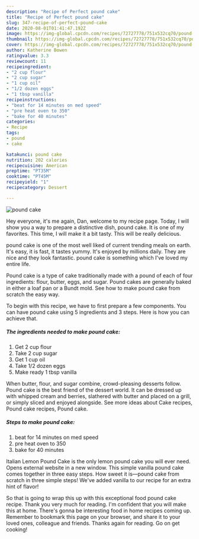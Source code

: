 ```yaml
---
description: "Recipe of Perfect pound cake"
title: "Recipe of Perfect pound cake"
slug: 347-recipe-of-perfect-pound-cake
date: 2020-08-01T01:41:47.192Z
image: https://img-global.cpcdn.com/recipes/72727778/751x532cq70/pound-cake-recipe-main-photo.jpg
thumbnail: https://img-global.cpcdn.com/recipes/72727778/751x532cq70/pound-cake-recipe-main-photo.jpg
cover: https://img-global.cpcdn.com/recipes/72727778/751x532cq70/pound-cake-recipe-main-photo.jpg
author: Katherine Bowen
ratingvalue: 3.3
reviewcount: 11
recipeingredient:
- "2 cup flour"
- "2 cup sugar"
- "1 cup oil"
- "1/2 dozen eggs"
- "1 tbsp vanilla"
recipeinstructions:
- "beat for 14 minutes on med speed"
- "pre heat oven to 350"
- "bake for 40 minutes"
categories:
- Recipe
tags:
- pound
- cake

katakunci: pound cake 
nutrition: 202 calories
recipecuisine: American
preptime: "PT35M"
cooktime: "PT45M"
recipeyield: "1"
recipecategory: Dessert

---
```



![pound cake](https://img-global.cpcdn.com/recipes/72727778/751x532cq70/pound-cake-recipe-main-photo.jpg)

Hey everyone, it's me again, Dan, welcome to my recipe page. Today, I will show you a way to prepare a distinctive dish, pound cake. It is one of my favorites. This time, I will make it a bit tasty. This will be really delicious.

pound cake is one of the most well liked of current trending meals on earth. It's easy, it is fast, it tastes yummy. It's enjoyed by millions daily. They are nice and they look fantastic. pound cake is something which I've loved my entire life.

Pound cake is a type of cake traditionally made with a pound of each of four ingredients: flour, butter, eggs, and sugar. Pound cakes are generally baked in either a loaf pan or a Bundt mold. See how to make pound cake from scratch the easy way.


To begin with this recipe, we have to first prepare a few components. You can have pound cake using 5 ingredients and 3 steps. Here is how you can achieve that.

<!--inarticleads1-->

##### The ingredients needed to make pound cake:

1. Get 2 cup flour
1. Take 2 cup sugar
1. Get 1 cup oil
1. Take 1/2 dozen eggs
1. Make ready 1 tbsp vanilla


When butter, flour, and sugar combine, crowd-pleasing desserts follow. Pound cake is the best friend of the dessert world. It can be dressed up with whipped cream and berries, slathered with butter and placed on a grill, or simply sliced and enjoyed alongside. See more ideas about Cake recipes, Pound cake recipes, Pound cake. 

<!--inarticleads2-->

##### Steps to make pound cake:

1. beat for 14 minutes on med speed
1. pre heat oven to 350
1. bake for 40 minutes


Italian Lemon Pound Cake is the only lemon pound cake you will ever need. Opens external website in a new window. This simple vanilla pound cake comes together in three easy steps. How sweet it is—pound cake from scratch in three simple steps! We&#39;ve added vanilla to our recipe for an extra hint of flavor! 

So that is going to wrap this up with this exceptional food pound cake recipe. Thank you very much for reading. I'm confident that you will make this at home. There's gonna be interesting food in home recipes coming up. Remember to bookmark this page on your browser, and share it to your loved ones, colleague and friends. Thanks again for reading. Go on get cooking!
